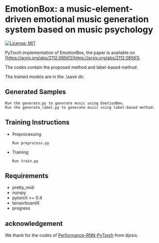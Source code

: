 
# EmotionBox: a music-element-driven emotional music generation system based on music psychology

[![License: MIT](https://img.shields.io/badge/License-MIT-yellow.svg)](https://opensource.org/licenses/MIT)

PyTorch implementation of EmotionBox, the paper is available on 
[https://arxiv.org/abs/2112.08561](https://arxiv.org/abs/2112.08561).

The codes contain the proposed method and label-based method.

The trained models are in the .\save dir.

## Generated Samples

    Run the generate.py to generate music using EmotionBox.
    Run the generate_label.py to generate music using label-based method.


## Training Instructions

- Preprocessing

    ```shell
    Run preprocess.py 
    ```

- Training
    ```shell
    Run train.py 
## Requirements

- pretty_midi
- numpy
- pytorch >= 0.4
- tensorboardX
- progress

## acknowledgement

We thank for the codes of [Performance-RNN-PyTorch](https://github.com/djosix/Performance-RNN-PyTorch) from djosix.